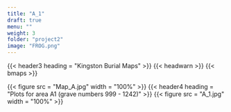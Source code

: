 ```yaml
---
title: "A_1"
draft: true
menu: ""
weight: 3
folder: "project2"
image: "FROG.png"
---
```


{{< header3 heading = "Kingston Burial Maps" >}}
{{< headwarn >}}
{{< bmaps >}}
<!-- {{< header4 heading = "Areas A1 & A2   positions in cemetery" >}} -->
{{< figure src = "Map_A.jpg" width = "100%" >}}
{{< header4 heading = "Plots for area A1 (grave numbers 999 - 1242)" >}}
{{< figure src = "A_1.jpg" width = "100%" >}}














